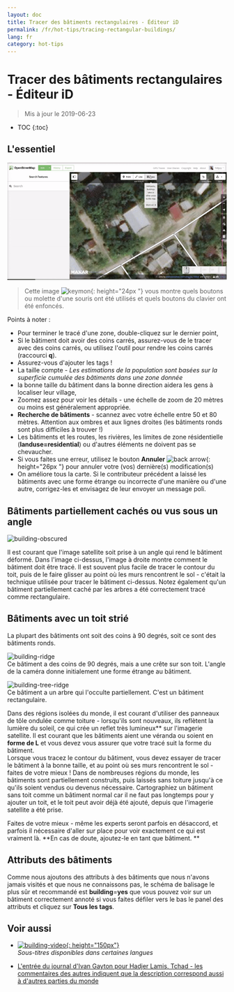 ```yaml
---
layout: doc
title: Tracer des bâtiments rectangulaires - Éditeur iD
permalink: /fr/hot-tips/tracing-rectangular-buildings/
lang: fr
category: hot-tips
---
```


Tracer des bâtiments rectangulaires - Éditeur iD
============

> Mis à jour le 2019-06-23

- TOC
{:toc}

L'essentiel
----------

![Rectangular building][]  

> Cette image ![keymon]{: height="24px "} vous montre quels boutons ou molette d'une souris ont été utilisés et quels boutons du clavier ont été enfoncés.  

Points à noter :  

- Pour terminer le tracé d'une zone, double-cliquez sur le dernier point,  
- Si le bâtiment doit avoir des coins carrés, assurez-vous de le tracer avec des coins carrés, ou utilisez l'outil pour rendre les coins carrés (raccourci **q**).  
- Assurez-vous d'ajouter les tags !  
- La taille compte - *Les estimations de la population sont basées sur la superficie cumulée des bâtiments dans une zone donnée*  
- la bonne taille du bâtiment dans la bonne direction aidera les gens à localiser leur village,  
- Zoomez assez pour voir les détails - une échelle de zoom de 20 mètres ou moins est généralement appropriée.  
- **Recherche de bâtiments** - scannez avec votre échelle entre 50 et 80 mètres. Attention aux ombres et aux lignes droites (les bâtiments ronds sont plus difficiles à trouver !)  
- Les bâtiments et les routes, les rivières, les limites de zone résidentielle (**landuse=residential**) ou d'autres éléments ne doivent pas se chevaucher.  
- Si vous faites une erreur, utilisez le bouton **Annuler** ![back arrow]{: height="26px "} pour annuler votre (vos) dernière(s) modification(s)  
- On améliore tous la carte. Si le contributeur précédent a laissé les bâtiments avec une forme étrange ou incorrecte d'une manière ou d'une autre, corrigez-les et envisagez de leur envoyer un message poli.  

Bâtiments partiellement cachés ou vus sous un angle  
--------------------------------------

![building-obscured][]  

Il est courant que l'image satellite soit prise à un angle qui rend le bâtiment déformé. Dans l'image ci-dessus, l'image à droite montre comment le bâtiment doit être tracé. Il est souvent plus facile de tracer le contour du toit, puis de le faire glisser au point où les murs rencontrent le sol - c'était la technique utilisée pour tracer le bâtiment ci-dessus. Notez également qu'un bâtiment partiellement caché par les arbres a été correctement tracé comme rectangulaire. 

Bâtiments avec un toit strié
----------------------------
 
La plupart des bâtiments ont soit des coins à 90 degrés, soit ce sont des bâtiments ronds.  

![building-ridge][]  
Ce bâtiment a des coins de 90 degrés, mais a une crête sur son toit. L'angle de la caméra donne initialement une forme étrange au bâtiment.  

![building-tree-ridge][]  
Ce bâtiment a un arbre qui l'occulte partiellement. C'est un bâtiment rectangulaire.  

Dans des régions isolées du monde, il est courant d'utiliser des panneaux de tôle ondulée comme toiture - lorsqu'ils sont nouveaux, ils reflètent la lumière du soleil, ce qui crée un reflet très lumineux** sur l'imagerie satellite. Il est courant que les bâtiments aient une véranda ou soient en **forme de L** et vous devez vous assurer que votre tracé suit la forme du bâtiment.  
Lorsque vous tracez le contour du bâtiment, vous devez essayer de tracer le bâtiment à la bonne taille, et au point où ses murs rencontrent le sol - faites de votre mieux ! Dans de nombreuses régions du monde, les bâtiments sont partiellement construits, puis laissés sans toiture jusqu'à ce qu'ils soient vendus ou devenus nécessaire. Cartographiez un bâtiment sans toit comme un bâtiment normal car il ne faut pas longtemps pour y ajouter un toit, et le toit peut avoir déjà été ajouté, depuis que l'imagerie satellite a été prise.  

Faites de votre mieux - même les experts seront parfois en désaccord, et parfois il nécessaire d'aller sur place pour voir exactement ce qui est vraiment là. **En cas de doute, ajoutez-le en tant que bâtiment. **  

Attributs des bâtiments
-------------

Comme nous ajoutons des attributs à des bâtiments que nous n'avons jamais visités et que nous ne connaissons pas, le schéma de balisage le plus sûr et recommandé est **building**=**yes** que vous pouvez voir sur un bâtiment correctement annoté si vous faites défiler vers le bas le panel des attributs et cliquez sur **Tous les tags**.  

Voir aussi  
---------

- [![building-video]{: height="150px"}](https://www.youtube.com/watch?v=VPJz-AucqF4&index=7&list=PLb9506_-6FMHZ3nwn9heri3xjQKrSq1hN "Tutoriaux Vidéos de l’équipe Humanitaire OpenstreetMap - Ajout d'un bâtiment à OpenStreetMap")  
*Sous-titres disponibles dans certaines langues*  

- [L'entrée du journal d'Ivan Gayton pour Hadjer Lamis, Tchad - les commentaires des autres indiquent que la description correspond aussi à d'autres parties du monde](https://www.openstreetmap.org/user/IvanGayton/diary/38612)



[Rectangular building]: /images/hot-tips/rectangular_building.gif "Tracer un bâtiment rectangulaire, rendre les coins rectangulaires et ajouter des attributs."
[keymon]:/images/hot-tips/keymon.png
[building-ridge]: /images/hot-tips/building-ridge.png
[back arrow]: /images/beginner/back-arrow.png
[building-tree-ridge]: /images/hot-tips/building-tree-ridge.png
[building-obscured]: /images/hot-tips/buildings-obscured-traced-1.png "Before & after - tracing a building seen at an angle"
[building-video]: /images/hot-tips/building-video.png "Tutoriaux Vidéos de l’équipe Humanitaire OpenstreetMap - Ajout d'un bâtiment à OpenStreetMap"
